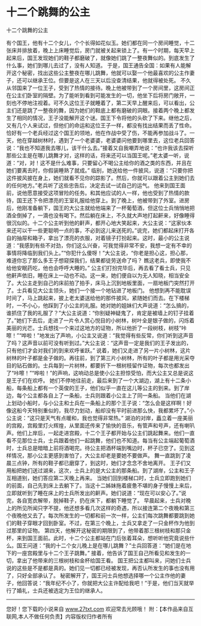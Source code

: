 # 十二个跳舞的公主

十二个跳舞的公主 

有个国王，他有十二个女儿，个个长得如花似玉。她们都在同一个房间睡觉，十二张床并排放着，晚上上床睡觉后，房门就被关起来锁上了。有一个时期，每天早上起来后，国王发现她们的鞋子都磨破了，就像她们跳了一整夜舞似的。到底发生了什么事，她们到哪儿去过了，没有人知道。 
于是，国王通告全国：如果有人能解开这个秘密，找出这些公主整夜在哪儿跳舞，他就可以娶一个他最喜欢的公主作妻子，还可以继承王位。但要是这人在三天以后没查清结果，他就得被处死。 
不久从邻国来了一位王子，受到了热情的接待。晚上他被带到了一个房间里，这房间正在公主们卧室的隔壁。为了能听到看到可能发生的一切，他坐下后将房门敞开，一刻也不停地注视着。可不久这位王子就睡着了，第二天早上醒来后，可以看出，公主们还是跳了一整夜的舞，因为她们的鞋底上都有磨破的洞眼。接着两个晚上都发生了相同的情况，王子没能解开这个谜。国王下令将他的头砍了下来。继他之后，又有几个人来试过，但他们的命运和这位王子一样，都没有找出结果而丢了性命。 
恰好有一个老兵经过这个国王的领地，他在作战中受了伤，不能再参加战斗了。一天，他在穿越树林时，遇到了一个老婆婆，老婆婆问他要到哪里去，这位老兵回答说：“我也不知道我去哪儿，该干什么去。”接着又自我嘲弄地说：“也许我该去探听那些公主是在哪儿跳舞才对，这样的话，将来还可以当国王呢。”老太婆一听，说道：“对，对！这不是什么难事，只要留心不喝公主给你的酒之类的东西，并且在她们要离去时，你假装睡熟了就成。” 
临别，她送给他一件披风，说道：“只要你把这件披风披在身上，她们就看不见你的踪影了。然后，你就可以跟着公主到她们去的任何地方。”老兵听了这些忠告后，决定去试一试自己的运气。 
他来到国王面前，说他愿意接受这项冒险的任务。和其他应试的人一样，他也受到了热情的款待，国王还下令把漂亮的王室礼服给他穿上。到了晚上，他被带到了外室。进房后，他刚准备躺下，国王的大公主就给他端来了一杯葡萄酒，但这位士兵悄悄地把酒全倒掉了，一滴也没有喝下。然后躺在床上，不久就大声地打起鼾来，好像睡得很沉似的。十二个公主听到他的鼾声，都开心地大笑起来，大公主说：“这家伙本来还可以干一些更聪明一点的事，不必到这儿来送死的。”说完，她们都起床打开各自的抽屉和箱子，拿出了漂亮的衣服，对着镜子打扮起来。这时，最小的公主说道：“我感到有些不对劲，你们这么兴奋，可我觉得非常不安，我想一定有不幸的事情将降临到我们头上。”“你犯什么傻呀！”大公主说，“你老是担心这，担心那，难道你忘了那么多王子想窥探我们，结果都徒劳送命了吗？ 
瞧这老兵，即使我不给他安眠药吃，他也会呼呼大睡的。” 
公主们打扮完毕后，再去看了看士兵，只见他鼾声依旧，睡在床上一动也不动。这一来，她们便自以为无人知晓，相当安全了。大公主走到自己的床前拍了拍手，床马上沉到地板里面，一扇地板门突然打开了。士兵看见大公主领头，她们一个接一个地钻进了地板门。 
他想到再不能耽误时间了，马上跳起来，披上老太婆送给他的那件披风，紧随她们而去。在下楼梯时，一不小心，他踩到了小公主的礼服。她对她的姐妹们大声说道：“怎么搞的，谁抓住了我的礼服了？”大公主说道：“你别疑神疑鬼了，肯定是被墙上的钉子挂着了。”她们下去后，走进了一片令人赏心悦目的小树林，树叶全是银子做的，闪烁着美丽的光芒。士兵想找一个来过这地方的证物，所以他折了一段树枝，树枝“咔嚓！”“哗啦！”地发出了声响，小公主又说道：“我觉得有些反常，你们听到这声音了吗？这声音以前可没有听到过。”大公主说：“这声音一定是我们的王子发出的，只有他们才会对我们的到来欢呼雀跃。” 
说着，她们又走进了另一片小树林，这片树林的叶子都是金子做的。再往前，到了第三片小树林，所有的叶子都是用光采夺目的钻石做的。士兵每到一片树林，都要折下一根树枝留作证物，每次也都发出了“咔嚓！”“哗啦！”的声响，这响动总是使小公主担惊受怕，而大公主又总是说这是王子们在欢呼。 
她们不停地往前走，最后来到了一个大湖边，湖上有十二条小船，每条船上都有一个英俊的王子，他们似乎一直在这儿等公主的到来。到了岸边，每个公主都各自上了一条船，士兵则跟着小公主上了同一条船。 
当他们在湖上划动小船时，与小公主和士兵在一条船上的那个王子说：“怎么会是这样啊！好像这船今天特别重似的，我尽力划动，船却没有平时前进那么快，我都累坏了。”小公主说：“这只是天气有点暖和，我也觉得非常热。” 
湖泊的对岸，矗立着一座美丽的宫殿，宫殿里灯火辉煌，从里面还传来了愉快的音乐，有管声和号声，还有喇叭声。他们上岸后，一起走进宫殿，十二个王子都开始与公主们跳起舞来。他们一直看不见那位士兵，士兵跟着他们一起跳舞，他们也不知道。每当有公主端起葡萄酒时，士兵总是暗暗上前将酒喝完。待公主把酒杯端到嘴边时，杯子已空了。见到这样情况，那小公主更感到害怕了，大公主却老是要她不要做声。 
舞一直跳到了凌晨三点钟，所有的鞋子都已磨穿了，到这时，她们才念念不舍地离开。 
王子们又用船把她们送过湖来，这次，士兵上的是大公主的那条船。到了湖岸，公主和王子互相道别，她们答应第二天晚上再来。 
当她们回到楼梯口时，士兵立即跑到她们的前面，自己先到床上去躺下了。当这十二姊妹拖着疲惫不堪的身子慢慢上来后，立即就听到了睡在床上的士兵所发出的鼾声。她们说道：“现在可以安心了。”说完，各自宽衣解带，脱掉鞋子，扔在床下，都躺下睡觉了。 
早晨起来，士兵对晚上的所见所闻只字不提，他还想多看几次这样的奇遇，所以接连第二个夜晚和第三个夜晚他又去了。每次所发生的一切都和前一次一样，公主们每次跳舞都要跳到她们的鞋子穿眼才回到卧室。不过，在第三个晚上，士兵又拿走了一只金杯作为他到过那里的证物。 
第四天，他解开这秘密的期限到了，他带着那三根树枝和那只金杯，来到国王面前。此时，十二个公主都站在门后张着耳朵，想听听他究竟说些什么。国王问道：“我的十二个女儿晚上是在哪儿跳舞？”士兵回答道：“她们是在地下的一座宫殿里与十二个王子跳舞。” 
接着，他告诉了国王自己所看见和发生的一切，拿出了他带来的三根树枝和金杯给国王看。 
国王把公主都叫来，问她们士兵说的这些是不是都是真的。她们见一切都已经被发现，再否认所发生的事也没有用了，只好全部承认了。 
秘密解开了，国王问士兵他想选择哪一个公主作他的妻子，他回答说：“我年纪不小了，你就把大公主许配给我吧！”于是，他们当天就举行了婚礼，士兵还被选定为王位的继承人。 

                  
--------------------
您好！您下载的小说来自 www.27txt.com 欢迎常去光顾哦！
附：【本作品来自互联网,本人不做任何负责】内容版权归作者所有